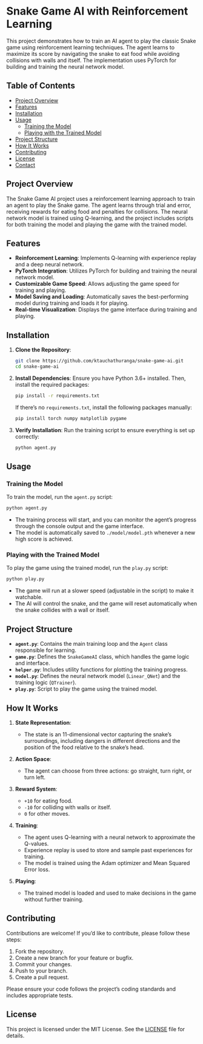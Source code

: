 # Snake Game AI with Reinforcement Learning

This project demonstrates how to train an AI agent to play the classic Snake game using reinforcement learning techniques. The agent learns to maximize its score by navigating the snake to eat food while avoiding collisions with walls and itself. The implementation uses PyTorch for building and training the neural network model.

## Table of Contents

- [Project Overview](#project-overview)
- [Features](#features)
- [Installation](#installation)
- [Usage](#usage)
    - [Training the Model](#training-the-model)
    - [Playing with the Trained Model](#playing-with-the-trained-model)
- [Project Structure](#project-structure)
- [How It Works](#how-it-works)
- [Contributing](#contributing)
- [License](#license)
- [Contact](#contact)

## Project Overview

The Snake Game AI project uses a reinforcement learning approach to train an agent to play the Snake game. The agent learns through trial and error, receiving rewards for eating food and penalties for collisions. The neural network model is trained using Q-learning, and the project includes scripts for both training the model and playing the game with the trained model.

## Features

- **Reinforcement Learning**: Implements Q-learning with experience replay and a deep neural network.
- **PyTorch Integration**: Utilizes PyTorch for building and training the neural network model.
- **Customizable Game Speed**: Allows adjusting the game speed for training and playing.
- **Model Saving and Loading**: Automatically saves the best-performing model during training and loads it for playing.
- **Real-time Visualization**: Displays the game interface during training and playing.

## Installation

1. **Clone the Repository**:
   ```bash
   git clone https://github.com/ktauchathuranga/snake-game-ai.git
   cd snake-game-ai
   ```

2. **Install Dependencies**:
   Ensure you have Python 3.6+ installed. Then, install the required packages:
   ```bash
   pip install -r requirements.txt
   ```
   If there’s no `requirements.txt`, install the following packages manually:
   ```bash
   pip install torch numpy matplotlib pygame
   ```

3. **Verify Installation**:
   Run the training script to ensure everything is set up correctly:
   ```bash
   python agent.py
   ```

## Usage

### Training the Model

To train the model, run the `agent.py` script:
```bash
python agent.py
```
- The training process will start, and you can monitor the agent’s progress through the console output and the game interface.
- The model is automatically saved to `./model/model.pth` whenever a new high score is achieved.

### Playing with the Trained Model

To play the game using the trained model, run the `play.py` script:
```bash
python play.py
```
- The game will run at a slower speed (adjustable in the script) to make it watchable.
- The AI will control the snake, and the game will reset automatically when the snake collides with a wall or itself.

## Project Structure

- **`agent.py`**: Contains the main training loop and the `Agent` class responsible for learning.
- **`game.py`**: Defines the `SnakeGameAI` class, which handles the game logic and interface.
- **`helper.py`**: Includes utility functions for plotting the training progress.
- **`model.py`**: Defines the neural network model (`Linear_QNet`) and the training logic (`QTrainer`).
- **`play.py`**: Script to play the game using the trained model.

## How It Works

1. **State Representation**:
    - The state is an 11-dimensional vector capturing the snake’s surroundings, including dangers in different directions and the position of the food relative to the snake’s head.

2. **Action Space**:
    - The agent can choose from three actions: go straight, turn right, or turn left.

3. **Reward System**:
    - `+10` for eating food.
    - `-10` for colliding with walls or itself.
    - `0` for other moves.

4. **Training**:
    - The agent uses Q-learning with a neural network to approximate the Q-values.
    - Experience replay is used to store and sample past experiences for training.
    - The model is trained using the Adam optimizer and Mean Squared Error loss.

5. **Playing**:
    - The trained model is loaded and used to make decisions in the game without further training.

## Contributing

Contributions are welcome! If you’d like to contribute, please follow these steps:
1. Fork the repository.
2. Create a new branch for your feature or bugfix.
3. Commit your changes.
4. Push to your branch.
5. Create a pull request.

Please ensure your code follows the project’s coding standards and includes appropriate tests.

## License

This project is licensed under the MIT License. See the [LICENSE](LICENSE) file for details.
